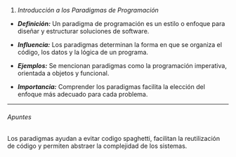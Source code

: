 1. *Introducción a los Paradigmas de Programación*

- ***Definición:*** Un paradigma de programación es un estilo o enfoque para diseñar y estructurar soluciones de software.

- ***Influencia:*** Los paradigmas determinan la forma en que se organiza el código, los datos y la lógica de un programa.

- ***Ejemplos:*** Se mencionan paradigmas como la programación imperativa, orientada a objetos y funcional.

- ***Importancia:*** Comprender los paradigmas facilita la elección del enfoque más adecuado para cada problema.
---
###### Apuntes
Los paradigmas ayudan a evitar codigo spaghetti, facilitan la reutilización de código y permiten abstraer la complejidad de los sistemas.